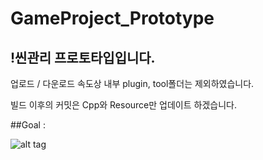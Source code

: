 # GameProject_Prototype

## !씬관리 프로토타입입니다.

업로드 / 다운로드 속도상 내부 plugin, tool폴더는 제외하였습니다.

빌드 이후의 커밋은 Cpp와 Resource만 업데이트 하겠습니다.



##Goal : 

![alt tag](https://cloud.githubusercontent.com/assets/20576399/19218331/fad52fe4-8e31-11e6-8613-42372f263c52.png)
